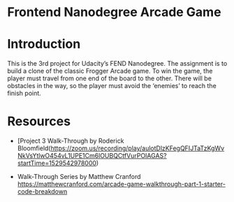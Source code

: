 Frontend Nanodegree Arcade Game
===============================

# Introduction

This is the 3rd project for Udacity’s FEND Nanodegree. The assignment is to build a clone of the classic Frogger Arcade game. To win the game, the player must travel from one end of the  board to the other. There will be obstacles in the way, so the player must avoid the ‘enemies’ to reach the finish point.


# Resources
* [Project 3 Walk-Through by Roderick Bloomfield(https://zoom.us/recording/play/aulotDlzKFegQFIJTaTzKgWvNkVsYtlwO454vL1UPE1Cm6lOUBQCtfVurPOIAGAS?startTime=1529542978000)

* Walk-Through Series by Matthew Cranford   
  https://matthewcranford.com/arcade-game-walkthrough-part-1-starter-code-breakdown

